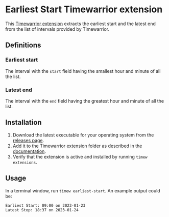 # Earliest Start Timewarrior extension
This [Timewarrior extension](https://timewarrior.net/docs/extensions/) extracts the earliest start and the latest end from the list of intervals provided by Timewarrior.

## Definitions
### Earliest start
The interval with the `start` field having the smallest hour and minute of all the list.

### Latest end
The interval with the `end` field having the greatest hour and minute of all the list.

## Installation
1. Download the latest executable for your operating system from the [releases page](https://github.com/crossbone-magister/earliest-start-timew-extension/releases).
2. Add it to the Timewarrior extension folder as described in the [documentation](https://timewarrior.net/docs/api/).
3. Verify that the extension is active and installed by running `timew extensions`.

## Usage
In a terminal window, run `timew earliest-start`. An example output could be:
```bash
Earliest Start: 09:00 on 2023-01-23
Latest Stop: 18:37 on 2023-01-24
```
